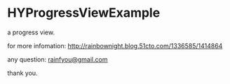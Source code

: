 HYProgressViewExample
=====================

a progress view.

for more infomation: http://rainbownight.blog.51cto.com/1336585/1414864

any question: rainfyou@gmail.com

thank you.
